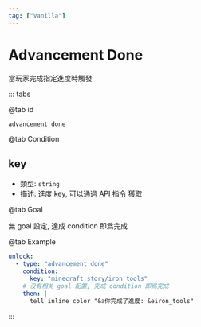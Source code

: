 ```yaml
---
tag: ["Vanilla"]
---
```


# Advancement Done

當玩家完成指定進度時觸發

::: tabs

@tab id

`advancement done`

@tab Condition

## key

- 類型: `string`
- 描述: 進度 key, 可以通過 [API 指令](../start/command.md) 獲取

@tab Goal

無 goal 設定, 達成 condition 即爲完成

@tab Example

```yaml
unlock:
  - type: "advancement done"
    condition:
      key: "minecraft:story/iron_tools"
    # 没有相关 goal 配置, 完成 condition 即爲完成
    then: |-
      tell inline color "&a你完成了進度: &eiron_tools"
```

:::